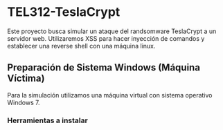 # TEL312-TeslaCrypt
Este proyecto busca simular un ataque del randsomware TeslaCrypt a un servidor web. Utilizaremos XSS para hacer inyección de comandos y establecer una reverse shell con una máquina linux.

## Preparación de Sistema Windows (Máquina Víctima)
Para la simulación utilizamos una máquina virtual con sistema operativo Windows 7.
### Herramientas a instalar
